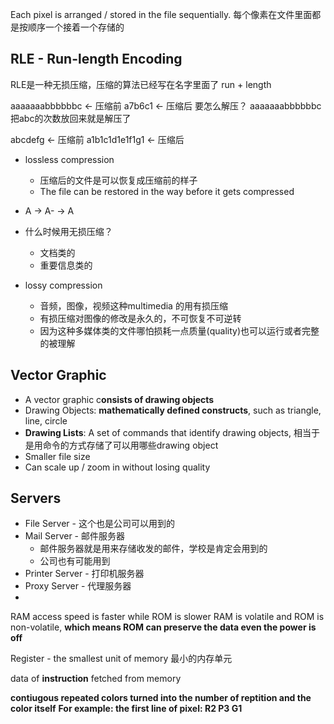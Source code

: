 
Each pixel is arranged / stored in the file sequentially.
每个像素在文件里面都是按顺序一个接着一个存储的

## RLE - Run-length Encoding

RLE是一种无损压缩，压缩的算法已经写在名字里面了
run + length

aaaaaaabbbbbbc   <- 压缩前
a7b6c1                     <- 压缩后
要怎么解压？
aaaaaaabbbbbbc 把abc的次数放回来就是解压了

abcdefg <- 压缩前
a1b1c1d1e1f1g1   <- 压缩后




- lossless compression
	- 压缩后的文件是可以恢复成压缩前的样子
	- The file can be restored in the way before it gets compressed
- A -> A-  -> A
- 什么时候用无损压缩？
	- 文档类的
	- 重要信息类的

- lossy compression
	- 音频，图像，视频这种multimedia 的用有损压缩
	- 有损压缩对图像的修改是永久的，不可恢复不可逆转
	- 因为这种多媒体类的文件哪怕损耗一点质量(quality)也可以运行或者完整的被理解




## Vector Graphic
- A vector graphic c**onsists of drawing objects**
- Drawing Objects: **mathematically defined constructs**, such as triangle, line, circle
- **Drawing Lists**: A set of commands that identify drawing objects, 相当于是用命令的方式存储了可以用哪些drawing object
- Smaller file size
- Can scale up / zoom in without losing quality



## Servers
- File Server - 这个也是公司可以用到的
- Mail Server - 邮件服务器
	- 邮件服务器就是用来存储收发的邮件，学校是肯定会用到的
	- 公司也有可能用到
- Printer Server - 打印机服务器
- Proxy Server - 代理服务器
-


RAM access speed is faster while ROM is slower
RAM is volatile and ROM is non-volatile, **which means ROM can preserve the data even the power is off**

Register - the smallest unit of memory
最小的内存单元

data of **instruction** fetched from memory

**contiugous repeated colors turned into the number of reptition and the color itself**
**For example: the first line of pixel: R2 P3 G1**

